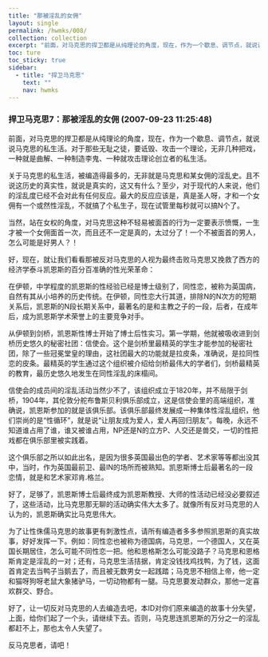 ```yaml
---
title: "那被淫乱的女佣"
layout: single
permalink: /hwmks/008/
collection: collection
excerpt: "前面，对马克思的捍卫都是从纯理论的角度，现在，作为一个歇息、调节点，就说说马克思的私生活。对于那些无耻之徒，要诋毁、攻击一个理论，无非几种把戏，一种就是曲解、一种制造李鬼、一种就攻击理论创立者的私生活。"
toc: ture
toc_sticky: true
sidebar:
  - title: "捍卫马克思"
    text: ""
    nav: hwmks
---
```


### 捍卫马克思7：那被淫乱的女佣 (2007-09-23 11:25:48)

前面，对马克思的捍卫都是从纯理论的角度，现在，作为一个歇息、调节点，就说说马克思的私生活。对于那些无耻之徒，要诋毁、攻击一个理论，无非几种把戏，一种就是曲解、一种制造李鬼、一种就攻击理论创立者的私生活。

关于马克思的私生活，被编造得最多的，无非就是马克思和某女佣的淫乱史。且不说这历史的真实性，就说是真实的，这又有什么？至少，对于现代的人来说，他们的淫乱度已经不会对此有任何反应。最大的反应应该是，真是圣人呀，才和一个女佣有一个或然性淫乱，不就搞了个私生子，现在试管里每秒就可以搞N个了。

当然，站在女权的角度，对马克思这种不轻易被面首的行为一定要表示愤慨，一生才被一个女佣面首一次，而且还不一定是真的，太过分了！一个不被面首的男人，怎么可能是好男人？！

好，现在，就让我们看看那被反对马克思的人视为最终击败马克思又挽救了西方的经济学泰斗凯恩斯的百分百准确的性光荣革命：

在伊顿，中学程度的凯恩斯的性经验已经是博士级别了，同性恋，被称为英国病，自然有其从小培养的历史传统。在伊顿，同性恋大行其道，排除N的N次方的短期关系后，凯恩斯的N段长期关系中，最著名的是和主教之子的一段，后者，在成年后，成为凯恩斯学术荣誉上的主要竞争对手。

从伊顿到剑桥，凯恩斯性博士开始了博士后性实习。第一学期，他就被吸收进到剑桥历史悠久的秘密社团：信使会。这个是剑桥里最精英的学生才能参加的秘密社团，除了一些冠冕堂皇的理由，这社团最大的功能就是拉皮条，准确说，是拉同性恋的皮条。最精英的学生通过这个组织被介绍给剑桥最伟大的学者们，剑桥最精英的教育，最历史悠久地发生在同性淫乱的床榻间。

信使会的成员间的淫乱活动当然少不了，该组织成立于1820年，并不局限于剑桥，1904年，其伦敦分舵布鲁斯贝利俱乐部成立，这是信使会里的高端组织，准确说，凯恩斯参加的就是该俱乐部。该俱乐部最终发展成一种集体性淫乱组织，他们崇尚的是“性循环”，就是说“让朋友成为爱人，爱人再回归朋友”。每晚，永远不知道谁占用了谁，谁又被谁占用，NP还是N的立方P、人交还是兽交，一切的性把戏都在俱乐部里被实践着。

这个俱乐部之所以如此出名，是因为很多英国最出色的学者、艺术家等等都出没其中，当时，作为英国最前卫、最IN的场所而被熟知。凯恩斯博士后最著名的一段恋情，就是和艺术家邓肯.格兰。

好了，足够了，凯恩斯博士后最终成为凯恩斯教授、大师的性活动已经没必要叙述了，这些活动，比马克思那无聊的活动确实伟大太多了。就像所有反对马克思的人认为的，凯恩斯确实比马克思伟大。

为了让性侏儒马克思的故事更有刺激性点，请所有编造者多多参照凯恩斯的真实故事，好好发挥一下。例如：同性恋也被称为德国病，马克思，一个德国人，又在英国长期居住，怎么可能不同性恋一把。他和恩格斯怎么可能没路子？马克思和恩格斯肯定是淫乱的一对；还有，马克思生活拮据，肯定没钱找鸡找鸭，为了钱，这面首肯定去当鸭子当鹅去了，而且被无数男女一起践踏；马克思不相信上帝，他一定和猫呀狗呀老鼠大象猪驴马，一切动物都有一腿。马克思要发动群众，那他一定喜欢群交、野合。

好了，让一切反对马克思的人去编造去吧，本ID对你们原来编造的故事十分失望，上面，给你们起了一个头，请继续下去。否则，马克思连凯恩斯的万分之一的淫乱都赶不上，那也太令人失望了。

反马克思者，请吧！